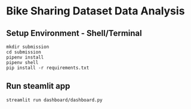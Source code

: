 # Bike Sharing Dataset Data Analysis

## Setup Environment - Shell/Terminal
```
mkdir submission
cd submission
pipenv install
pipenv shell
pip install -r requirements.txt
```

## Run steamlit app
```
streamlit run dashboard/dashboard.py
```
